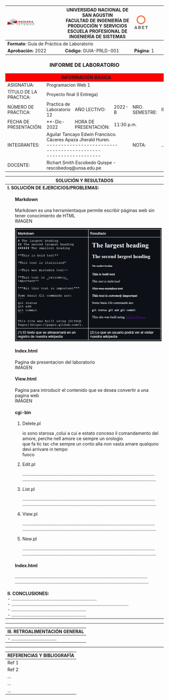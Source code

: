 <div align="center">
<table>
    <theader>
        <tr>
            <td><img src="https://github.com/rescobedoq/pw2/blob/main/epis.png?raw=true" alt="EPIS" style="width:50%; height:auto"/></td>
            <th>
                <span style="font-weight:bold;">UNIVERSIDAD NACIONAL DE SAN AGUSTIN</span><br />
                <span style="font-weight:bold;">FACULTAD DE INGENIERÍA DE PRODUCCIÓN Y SERVICIOS</span><br />
                <span style="font-weight:bold;">ESCUELA PROFESIONAL DE INGENIERÍA DE SISTEMAS</span>
            </th>
            <td><img src="https://github.com/rescobedoq/pw2/blob/main/abet.png?raw=true" alt="ABET" style="width:50%; height:auto"/></td>
        </tr>
    </theader>
    <tbody>
        <tr><td colspan="3"><span style="font-weight:bold;">Formato</span>: Guía de Práctica de Laboratorio</td></tr>
        <tr><td><span style="font-weight:bold;">Aprobación</span>:  2022 </td><td><span style="font-weight:bold;">Código</span>: GUIA-PRLD-001</td><td><span style="font-weight:bold;">Página</span>: 1</td></tr>
    </tbody>
</table>
</div>
<div align="center">
 <h3>INFORME DE LABORATORIO</h3>
</div>
<table>
 <theader>
  <tr><th colspan="6" bgcolor="red">INFORMACIÓN BÁSICA</th></tr>
 </theader>
 <tbody>
  <tr><td>ASIGNATUA:</td><td colspan="5">Programacion Web 1 </td></tr>
  <tr><td>TÍTULO DE LA PRACTICA:</td><td colspan="4">Proyecto final (I Entrega) <td></tr>
  <tr><td>NÚMERO DE PRÁCTICA:</td><td>Practica de Laboratorio 12</td><td>AÑO LECTIVO:</td><td>2022-B</td><td>NRO. SEMESTRE:</td><td>II</td></tr>
  <tr><td>FECHA DE PRESENTACIÓN:</td><td> **-Dic-2022</td><td>HORA DE PRESENTACIÓN:</td><td colspan="3">11:30 p.m.</td></tr>


  <tr><td>INTEGRANTES:</td><td colspan="3">Aguilar Tancayo Edwin Francisco. <br>Cáceres Apaza Jherald Huren.<br>-------------------------<br>-------------------<br>-------------------</td><td>NOTA:</td><td>...</td></tr>

  <tr><td>DOCENTE:</td><td colspan="5">Richart Smith Escobedo Quispe - rescobedoq@unsa.edu.pe</td></tr>
 </tbody>
</table>
<table>
 <theader>
  <tr><th>SOLUCIÓN Y RESULTADOS</th></tr>
 </theader>
 <tbody>
  <tr><td><strong>I. SOLUCIÓN DE EJERCICIOS/PROBLEMAS:</strong><br>
  <ul>
    <h4>  Markdown  </h4> 
      <p>Markdown es una herramientaque permite escribir páginas web sin tener conocimiento de HTML  <br> 
         IMAGEN
      </p>
      <img src="img/fondo.png">
     <h4>  Index.html  </h4> 
      <p>Pagina de presentacion del laboratorio <br> 
         IMAGEN
      </p>
     <h4>  View.html  </h4> 
      <p>Pagina para introducir el contenido que se desea convertir a una pagina web  <br> 
         IMAGEN
      </p>
    <h4>  cgi-bin  </h4>
      <ol>  
          <li> Delete.pl </li>
          <p> io sono starosa ,colui a cui e estato conceso il comandamento del amore, perche nell amore ce sempre un orologio <br>
               que fa tic tac che sempre un conto alla non vasta amare qualquno devi arrivare in tempo <br>
              fuoco
          </p>
          <li> Edit.pl </li>
            <p>................................................................................................................<br> 
               .................................................................................................................
            </p>  
          <li> List.pl </li>
           <p>................................................................................................................<br> 
               .................................................................................................................
           </p> 
          <li> View.pl </li>
           <p>................................................................................................................<br> 
               .................................................................................................................
           </p> 
          <li> New.pl </li>
           <p>................................................................................................................<br> 
               .................................................................................................................
           </p>
      </ol>
     <h4>  Index.html  </h4>
           <p>................................................................................................................<br> 
               .................................................................................................................
           </p>   
  </ul>

  <tr><td><strong>II. CONCLUSIONES:</strong><br>- ........................................................................<br>
  - ...................................................................................................<br>
  - ...............................................................<br>
  - ...............................................................<br></td></tr>
 </tbody>
</table>
<hr>
<table>
 <theader>
  <tr><td><strong>III. RETROALIMENTACIÓN GENERAL</strong><br>
  </td><tr>
 </theader>
 <tbody>
  <tr><td>- ......................................
  </td></tr>
 </tbody>
</table>
<hr>
<table>
 <theader>
  <tr><td><strong>REFERENCIAS Y BIBLIOGRAFÍA</strong></td><tr>
 </theader>
 <tbody>
  <tr><td>Ref 1</td></tr>
  <tr><td>Ref 2</td></tr>
  <tr><td>...</td></tr>
  <tr><td>...</td></tr>
  <tr><td>...</td></tr>
 </tbody>
</table>
